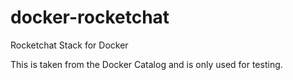 # docker-rocketchat
Rocketchat Stack for Docker

This is taken from the Docker Catalog and is only used for testing.  
